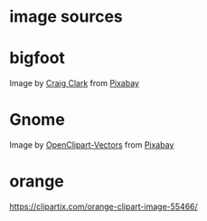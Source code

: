 # image sources

# bigfoot
Image by <a href="https://pixabay.com/users/craigclark-1594966/?utm_source=link-attribution&amp;utm_medium=referral&amp;utm_campaign=image&amp;utm_content=5177671">Craig Clark</a> from <a href="https://pixabay.com//?utm_source=link-attribution&amp;utm_medium=referral&amp;utm_campaign=image&amp;utm_content=5177671">Pixabay</a>

# Gnome
Image by <a href="https://pixabay.com/users/openclipart-vectors-30363/?utm_source=link-attribution&amp;utm_medium=referral&amp;utm_campaign=image&amp;utm_content=1297722">OpenClipart-Vectors</a> from <a href="https://pixabay.com//?utm_source=link-attribution&amp;utm_medium=referral&amp;utm_campaign=image&amp;utm_content=1297722">Pixabay</a>

# orange
https://clipartix.com/orange-clipart-image-55466/ 
